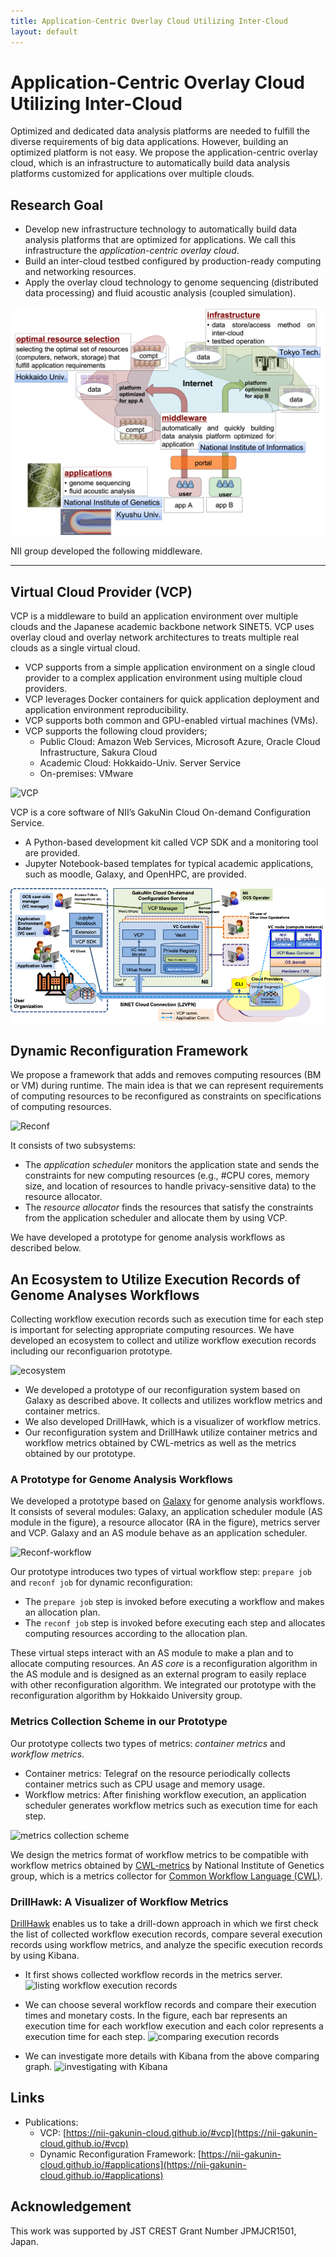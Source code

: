 ```yaml
---
title: Application-Centric Overlay Cloud Utilizing Inter-Cloud
layout: default
---
```

# Application-Centric Overlay Cloud Utilizing Inter-Cloud

Optimized and dedicated data analysis platforms are needed to fulfill the diverse requirements of big data applications. However, building an optimized platform is not easy. We propose the application-centric overlay cloud, which is an infrastructure to automatically build data analysis platforms customized for applications over multiple clouds.

## Research Goal
- Develop new infrastructure technology to automatically build data analysis platforms that are optimized for applications. We call this infrastructure the *application-centric overlay cloud*.
- Build an inter-cloud testbed configured by production-ready computing and networking resources.
- Apply the overlay cloud technology to genome sequencing (distributed data processing) and fluid acoustic analysis (coupled simulation).

![Overview](figs/overview.png)

NII group developed the following middleware.

---

## Virtual Cloud Provider (VCP)

VCP is a middleware to build an application environment over multiple clouds and the Japanese academic backbone network SINET5. VCP uses overlay cloud and overlay network architectures to treats multiple real clouds as a single virtual cloud.

-	VCP supports from a simple application environment on a single cloud provider to a complex application environment using multiple cloud providers.
-	VCP leverages Docker containers for quick application deployment and application environment reproducibility.
-	VCP supports both common and GPU-enabled virtual machines (VMs).
-	VCP supports the following cloud providers;
    -	Public Cloud: Amazon Web Services, Microsoft Azure, Oracle Cloud Infrastructure, Sakura Cloud
    -	Academic Cloud: Hokkaido-Univ. Server Service
    -	On-premises: VMware

![VCP](figs/vcp.png)


VCP is a core software of NII’s GakuNin Cloud On-demand Configuration Service.

-	A Python-based development kit called VCP SDK and a monitoring tool are provided.
-	Jupyter Notebook-based templates for typical academic applications, such as moodle, Galaxy, and OpenHPC, are provided.

![OCS](figs/ocs.png)

## Dynamic Reconfiguration Framework
We propose a framework that adds and removes computing resources (BM or VM) during runtime. The main idea is that we can represent requirements of computing resources to be reconfigured as constraints on specifications of computing resources.

![Reconf](figs/reconf-overview.png)

It consists of two subsystems:
- The *application scheduler* monitors the application state and sends the constraints for new computing resources (e.g., #CPU cores, memory size, and location of resources to handle privacy-sensitive data) to the resource allocator.
- The *resource allocator* finds the resources that satisfy the constraints from the application scheduler and allocate them by using VCP.

We have developed a prototype for genome analysis workflows as described below.


## An Ecosystem to Utilize Execution Records of Genome Analyses Workflows
Collecting workflow execution records such as execution time for each step is important for selecting appropriate computing resources. We have developed an ecosystem to collect and utilize workflow execution records including our reconfiguarion prototype.

![ecosystem](figs/metrics-ecosystem.png)
- We developed a prototype of our reconfiguration system based on Galaxy as described above. It collects and utilizes workflow metrics and container metrics.
- We also developed DrillHawk, which is a visualizer of workflow metrics.
- Our reconfiguration system and DrillHawk utilize container metrics and workflow metrics obtained by CWL-metrics as well as the metrics obtained by our prototype.


### A Prototype for Genome Analysis Workflows
We developed a prototype based on [Galaxy](https://galaxyproject.org/) for genome analysis workflows. It consists of several modules: Galaxy, an application scheduler module (AS module in the figure), a resource allocator (RA in the figure), metrics server and VCP. Galaxy and an AS module behave as an application scheduler.

![Reconf-workflow](figs/galaxy-reconf.png)

Our prototype introduces two types of virtual workflow step: `prepare job` and `reconf job` for dynamic reconfiguration:
- The `prepare job` step is invoked before executing a workflow and makes an allocation plan.
- The `reconf job` step is invoked before executing each step and allocates computing resources according to the allocation plan.

These virtual steps interact with an AS module to make a plan and to allocate computing resources. An *AS core* is a reconfiguration algorithm in the AS module and is designed as an external program to easily replace with other reconfiguration algorithm. We integrated our prototype with the reconfiguration algorithm by Hokkaido University group.

### Metrics Collection Scheme in our Prototype

Our prototype collects two types of metrics: *container metrics* and *workflow metrics*.

- Container metrics: Telegraf on the resource periodically collects container metrics such as CPU usage and memory usage.
- Workflow metrics: After finishing workflow execution, an application scheduler generates workflow metrics such as execution time for each step.

![metrics collection scheme](figs/metrics-collection.png)

<!-- ![Metrics collection scheme](figs/galaxy-as-details-metrics-en.png) -->

We design the metrics format of workflow metrics to be compatible with workflow metrics obtained by [CWL-metrics](https://inutano.github.io/cwl-metrics/) by National Institute of Genetics group, which is a metrics collector for [Common Workflow Language (CWL)](https://www.commonwl.org/).

### DrillHawk: A Visualizer of Workflow Metrics

[DrillHawk](https://github.com/tom-tan/drill-hawk) enables us to take a drill-down approach in which we first check the list of collected workflow execution records, compare several execution records using workflow metrics, and analyze the specific execution records by using Kibana.

- It first shows collected workflow records in the metrics server.
![listing workflow execution records](figs/dh-list.png)

- We can choose several workflow records and compare their execution times and monetary costs. In the figure, each bar represents an execution time for each workflow execution and each color represents a execution time for each step.
![comparing execution records](figs/dh-compare.png)

- We can investigate more details with Kibana from the above comparing graph.
![investigating with Kibana](figs/kibana.png)

## Links

- Publications:
    - VCP: [https://nii-gakunin-cloud.github.io/#vcp](https://nii-gakunin-cloud.github.io/#vcp)
    - Dynamic Reconfiguration Framework: [https://nii-gakunin-cloud.github.io/#applications](https://nii-gakunin-cloud.github.io/#applications)

## Acknowledgement
This work was supported by JST CREST Grant Number JPMJCR1501, Japan.
